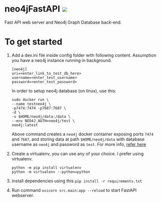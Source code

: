 # neo4jFastAPI  ![](https://github.com/transhaphigsn/neo4jFastAPI/workflows/Python%20application/badge.svg)
Fast API web server and Neo4j Graph Database back-end. 

# To get started
1. Add a dev.ini file inside config folder with following content. Assumption you have a neo4j instance running in background.
	```
	[neo4j]
	uri=<enter_link_to_test_db_here>
	username=<enter_test_username>
	password=<enter_test_password>
	```

	In order to setup neo4j database (on linux), use this:
	```
	sudo docker run \                                                      
    --name testneo4j \
    -p7474:7474 -p7687:7687 \
    -d \
    -v $HOME/neo4j/data:/data \
    --env NEO4J_AUTH=neo4j/test \
    neo4j:latest
	```

	Above command creates a `neo4j` docker container exposing ports `7474` and `7687`, and storing data at path `$HOME/neo4j/data` with database username as `neo4j` and password as `test`. For more info, [refer here](https://neo4j.com/developer/docker-run-neo4j/)

2. Create a virtualenv, you can use any of your choice. I prefer using virtualenv. 
	```
	python -m pip install virtualenv
	python -m virtualenv --python=python
	```

3. Install dependencies using this ```pip install -r requirements.txt```

3. Run command ```uvicorn src.main:app --reload``` to start FastAPI webserver.
